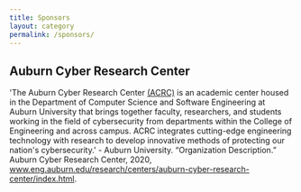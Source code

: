 ```yaml
---
title: Sponsors
layout: category
permalink: /sponsors/
---
```




## Auburn Cyber Research Center

'The Auburn Cyber Research Center [(ACRC)](https://www.eng.auburn.edu/research/centers/auburn-cyber-research-center/index.html) is an academic center housed in the Department of Computer Science and Software Engineering at Auburn University that brings together faculty, researchers, and students working in the field of cybersecurity from departments within the College of Engineering and across campus.  ACRC integrates cutting-edge engineering technology with research to develop innovative methods of protecting our nation's cybersecurity.' 
    - Auburn University. “Organization Description.” Auburn Cyber Research Center, 2020, www.eng.auburn.edu/research/centers/auburn-cyber-research-center/index.html.


